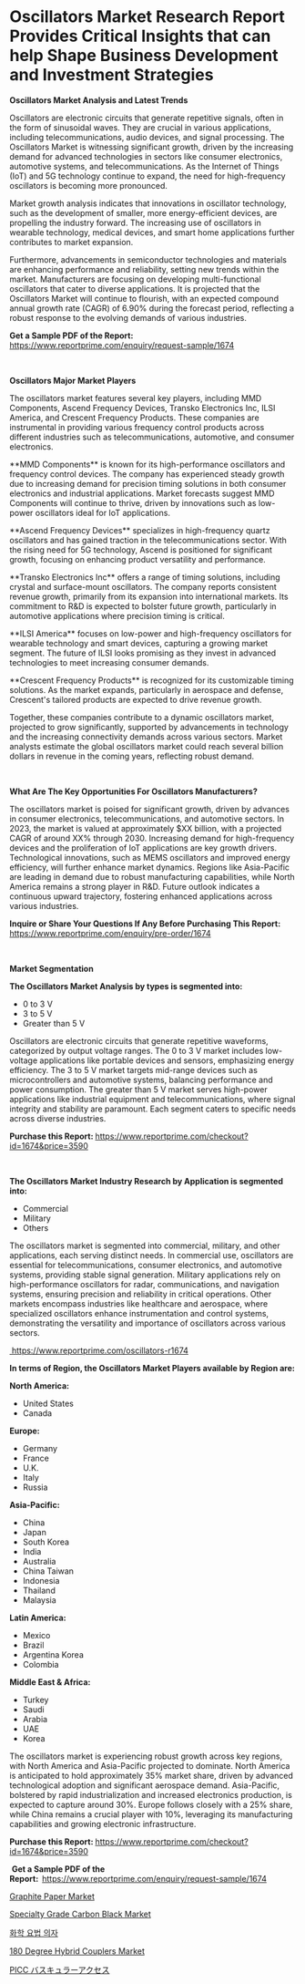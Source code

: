 <p><h1>Oscillators Market Research Report Provides Critical Insights that can help Shape Business Development and Investment Strategies</h1></p><p><strong>Oscillators Market Analysis and Latest Trends</strong></p>
<p><p>Oscillators are electronic circuits that generate repetitive signals, often in the form of sinusoidal waves. They are crucial in various applications, including telecommunications, audio devices, and signal processing. The Oscillators Market is witnessing significant growth, driven by the increasing demand for advanced technologies in sectors like consumer electronics, automotive systems, and telecommunications. As the Internet of Things (IoT) and 5G technology continue to expand, the need for high-frequency oscillators is becoming more pronounced.</p><p>Market growth analysis indicates that innovations in oscillator technology, such as the development of smaller, more energy-efficient devices, are propelling the industry forward. The increasing use of oscillators in wearable technology, medical devices, and smart home applications further contributes to market expansion. </p><p>Furthermore, advancements in semiconductor technologies and materials are enhancing performance and reliability, setting new trends within the market. Manufacturers are focusing on developing multi-functional oscillators that cater to diverse applications. It is projected that the Oscillators Market will continue to flourish, with an expected compound annual growth rate (CAGR) of 6.90% during the forecast period, reflecting a robust response to the evolving demands of various industries.</p></p>
<p><strong>Get a Sample PDF of the Report:&nbsp;</strong> <a href="https://www.reportprime.com/enquiry/request-sample/1674">https://www.reportprime.com/enquiry/request-sample/1674</a></p>
<p>&nbsp;</p>
<p><strong>Oscillators Major Market Players</strong></p>
<p><p>The oscillators market features several key players, including MMD Components, Ascend Frequency Devices, Transko Electronics Inc, ILSI America, and Crescent Frequency Products. These companies are instrumental in providing various frequency control products across different industries such as telecommunications, automotive, and consumer electronics.</p><p>**MMD Components** is known for its high-performance oscillators and frequency control devices. The company has experienced steady growth due to increasing demand for precision timing solutions in both consumer electronics and industrial applications. Market forecasts suggest MMD Components will continue to thrive, driven by innovations such as low-power oscillators ideal for IoT applications.</p><p>**Ascend Frequency Devices** specializes in high-frequency quartz oscillators and has gained traction in the telecommunications sector. With the rising need for 5G technology, Ascend is positioned for significant growth, focusing on enhancing product versatility and performance.</p><p>**Transko Electronics Inc** offers a range of timing solutions, including crystal and surface-mount oscillators. The company reports consistent revenue growth, primarily from its expansion into international markets. Its commitment to R&D is expected to bolster future growth, particularly in automotive applications where precision timing is critical.</p><p>**ILSI America** focuses on low-power and high-frequency oscillators for wearable technology and smart devices, capturing a growing market segment. The future of ILSI looks promising as they invest in advanced technologies to meet increasing consumer demands.</p><p>**Crescent Frequency Products** is recognized for its customizable timing solutions. As the market expands, particularly in aerospace and defense, Crescent's tailored products are expected to drive revenue growth.</p><p>Together, these companies contribute to a dynamic oscillators market, projected to grow significantly, supported by advancements in technology and the increasing connectivity demands across various sectors. Market analysts estimate the global oscillators market could reach several billion dollars in revenue in the coming years, reflecting robust demand.</p></p>
<p>&nbsp;</p>
<p><strong>What Are The Key Opportunities For Oscillators Manufacturers?</strong></p>
<p><p>The oscillators market is poised for significant growth, driven by advances in consumer electronics, telecommunications, and automotive sectors. In 2023, the market is valued at approximately $XX billion, with a projected CAGR of around XX% through 2030. Increasing demand for high-frequency devices and the proliferation of IoT applications are key growth drivers. Technological innovations, such as MEMS oscillators and improved energy efficiency, will further enhance market dynamics. Regions like Asia-Pacific are leading in demand due to robust manufacturing capabilities, while North America remains a strong player in R&D. Future outlook indicates a continuous upward trajectory, fostering enhanced applications across various industries.</p></p>
<p><strong>Inquire or Share Your Questions If Any Before Purchasing This Report:</strong> <a href="https://www.reportprime.com/enquiry/pre-order/1674">https://www.reportprime.com/enquiry/pre-order/1674</a></p>
<p>&nbsp;</p>
<p><strong>Market Segmentation</strong></p>
<p><strong>The Oscillators Market Analysis by types is segmented into:</strong></p>
<p><ul><li>0 to 3 V</li><li>3 to 5 V</li><li>Greater than 5 V</li></ul></p>
<p><p>Oscillators are electronic circuits that generate repetitive waveforms, categorized by output voltage ranges. The 0 to 3 V market includes low-voltage applications like portable devices and sensors, emphasizing energy efficiency. The 3 to 5 V market targets mid-range devices such as microcontrollers and automotive systems, balancing performance and power consumption. The greater than 5 V market serves high-power applications like industrial equipment and telecommunications, where signal integrity and stability are paramount. Each segment caters to specific needs across diverse industries.</p></p>
<p><strong>Purchase this Report:&nbsp;</strong><a href="https://www.reportprime.com/checkout?id=1674&price=3590">https://www.reportprime.com/checkout?id=1674&price=3590</a></p>
<p>&nbsp;</p>
<p><strong>The Oscillators Market Industry Research by Application is segmented into:</strong></p>
<p><ul><li>Commercial</li><li>Military</li><li>Others</li></ul></p>
<p><p>The oscillators market is segmented into commercial, military, and other applications, each serving distinct needs. In commercial use, oscillators are essential for telecommunications, consumer electronics, and automotive systems, providing stable signal generation. Military applications rely on high-performance oscillators for radar, communications, and navigation systems, ensuring precision and reliability in critical operations. Other markets encompass industries like healthcare and aerospace, where specialized oscillators enhance instrumentation and control systems, demonstrating the versatility and importance of oscillators across various sectors.</p></p>
<p><a href="https://www.reportprime.com/oscillators-r1674">&nbsp;https://www.reportprime.com/oscillators-r1674</a></p>
<p><strong>In terms of Region, the Oscillators Market Players available by Region are:</strong></p>
<p>
    <p> <strong> North America: </strong>
        <ul>
            <li>United States</li>
            <li>Canada</li>
        </ul>
        </p> 
    <p> <strong> Europe: </strong>
        <ul>
            <li>Germany</li>
            <li>France</li>
            <li>U.K.</li>
            <li>Italy</li>
            <li>Russia</li>
        </ul>
        </p> 
    <p> <strong> Asia-Pacific: </strong>
        <ul>
            <li>China</li>
            <li>Japan</li>
            <li>South Korea</li>
            <li>India</li>
            <li>Australia</li>
            <li>China Taiwan</li>
            <li>Indonesia</li>
            <li>Thailand</li>
            <li>Malaysia</li>
        </ul>
        </p> 
    <p> <strong> Latin America: </strong>
        <ul>
            <li>Mexico</li>
            <li>Brazil</li>
            <li>Argentina Korea</li>
            <li>Colombia</li>
        </ul>
        </p> 
    <p> <strong> Middle East & Africa: </strong>
        <ul>
            <li>Turkey</li>
            <li>Saudi</li>
            <li>Arabia</li>
            <li>UAE</li>
            <li>Korea</li>
        </ul>
    </p>
    </p>
<p><p>The oscillators market is experiencing robust growth across key regions, with North America and Asia-Pacific projected to dominate. North America is anticipated to hold approximately 35% market share, driven by advanced technological adoption and significant aerospace demand. Asia-Pacific, bolstered by rapid industrialization and increased electronics production, is expected to capture around 30%. Europe follows closely with a 25% share, while China remains a crucial player with 10%, leveraging its manufacturing capabilities and growing electronic infrastructure.</p></p>
<p><strong>Purchase this Report: </strong><a href="https://www.reportprime.com/checkout?id=1674&price=3590">https://www.reportprime.com/checkout?id=1674&price=3590</a></p>
<p>&nbsp;<strong>Get a Sample PDF of the Report:&nbsp;&nbsp;</strong><a href="https://www.reportprime.com/enquiry/request-sample/1674">https://www.reportprime.com/enquiry/request-sample/1674</a></p>
<p><strong></strong></p>
<p><p><a href="https://www.linkedin.com/pulse/what-growth-drivers-graphite-paper-market-comprehensive-study-9gwnf?trackingId=l8mHTqAySUKMnlFgAWrc8A%3D%3D">Graphite Paper Market</a></p><p><a href="https://issuu.com/reportprime-2/docs/specialty-grade-carbon-black-market_e3b0185038ffbd">Specialty Grade Carbon Black Market</a></p><p><a href="https://medium.com/@scothall80/%ED%99%94%ED%95%99%EC%9A%94%EB%B2%95-%EC%9D%98%EC%9E%90-%EC%8B%9C%EC%9E%A5-%EC%A0%84-%EC%84%B8%EA%B3%84-%EC%8B%9C%EC%9E%A5-%EC%A0%90%EC%9C%A0%EC%9C%A8-%EB%B0%8F-%EC%88%9C%EC%9C%84-%EC%A0%84%EC%B2%B4-%ED%8C%90%EB%A7%A4-%EB%B0%8F-%EC%88%98%EC%9A%94-%EC%A0%84%EB%A7%9D-2024-2031-10c1507f1d5f">화학 요법 의자</a></p><p><a href="https://github.com/sofayahoo2023/Market-Research-Report-List-6/blob/main/180-degree-hybrid-couplers-market.md">180 Degree Hybrid Couplers Market</a></p><p><a href="https://medium.com/@mandysw5k1a/picc%E8%A1%80%E7%AE%A1%E3%82%A2%E3%82%AF%E3%82%BB%E3%82%B9%E5%B8%82%E5%A0%B4%E3%81%AE%E3%83%8A%E3%83%93%E3%82%B2%E3%83%BC%E3%82%B7%E3%83%A7%E3%83%B3-2024%E5%B9%B4%E3%81%8B%E3%82%892031%E5%B9%B4%E3%81%BE%E3%81%A7%E3%81%AE%E5%B0%82%E9%96%80%E5%AE%B6%E3%81%AB%E3%82%88%E3%82%8B%E5%88%86%E6%9E%90%E3%81%A8%E5%B8%82%E5%A0%B4%E4%BA%88%E6%B8%AC-ce4d9605f75b">PICC バスキュラーアクセス</a></p></p>